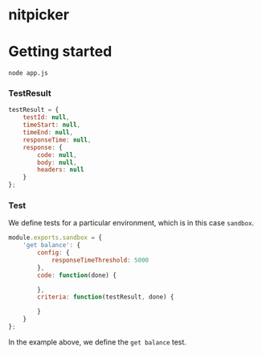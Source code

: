 # nitpicker

# Getting started

`node app.js`

### TestResult

```js
testResult = {
	testId: null,
	timeStart: null,
	timeEnd: null,
	responseTime: null,
	response: {
		code: null,
		body: null,
		headers: null
	}
};
```

### Test
We define tests for a particular environment, which is in this case `sandbox`.

```js
module.exports.sandbox = {
	'get balance': {
		config: {
			responseTimeThreshold: 5000
		},
		code: function(done) {

		},
		criteria: function(testResult, done) {

		}
	}
};
```
In the example above, we define the `get balance` test.